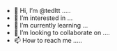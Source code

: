 - 👋 Hi, I’m @tedltt .....
- 👀 I’m interested in ...
- 🌱 I’m currently learning ...
- 💞️ I’m looking to collaborate on ....
- 📫 How to reach me .....

<!---
tedltt/tedltt is a ✨ special ✨ repository because its `README.md` (this file) appears on your GitHub profile.
You can click the Preview link to take a look at your changes.
--->
